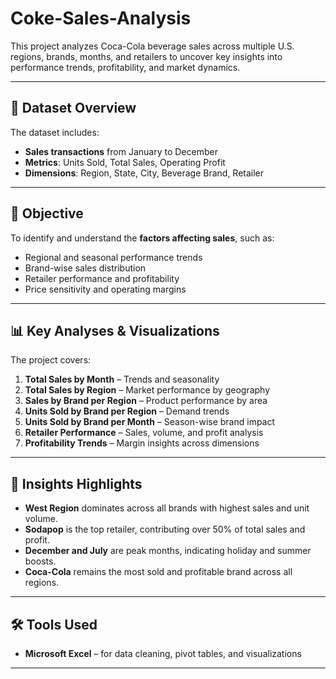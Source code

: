 # Coke-Sales-Analysis

This project analyzes Coca-Cola beverage sales across multiple U.S. regions, brands, months, and retailers to uncover key insights into performance trends, profitability, and market dynamics.

---

## 📁 Dataset Overview

The dataset includes:
- **Sales transactions** from January to December
- **Metrics**: Units Sold, Total Sales, Operating Profit
- **Dimensions**: Region, State, City, Beverage Brand, Retailer

---

## 🎯 Objective

To identify and understand the **factors affecting sales**, such as:
- Regional and seasonal performance trends
- Brand-wise sales distribution
- Retailer performance and profitability
- Price sensitivity and operating margins

---

## 📊 Key Analyses & Visualizations

The project covers:
1. **Total Sales by Month** – Trends and seasonality
2. **Total Sales by Region** – Market performance by geography
3. **Sales by Brand per Region** – Product performance by area
4. **Units Sold by Brand per Region** – Demand trends
5. **Units Sold by Brand per Month** – Season-wise brand impact
6. **Retailer Performance** – Sales, volume, and profit analysis
7. **Profitability Trends** – Margin insights across dimensions

---

## 🧠 Insights Highlights

- **West Region** dominates across all brands with highest sales and unit volume.
- **Sodapop** is the top retailer, contributing over 50% of total sales and profit.
- **December and July** are peak months, indicating holiday and summer boosts.
- **Coca-Cola** remains the most sold and profitable brand across all regions.

---

## 🛠️ Tools Used

- **Microsoft Excel** – for data cleaning, pivot tables, and visualizations

---
